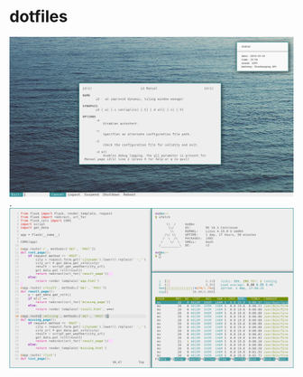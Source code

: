 # dotfiles
![desktop](https://github.com/rmrt1n/dots/blob/master/desktop.png)
.
![tiling](https://github.com/rmrt1n/dots/blob/master/tiling.png)
